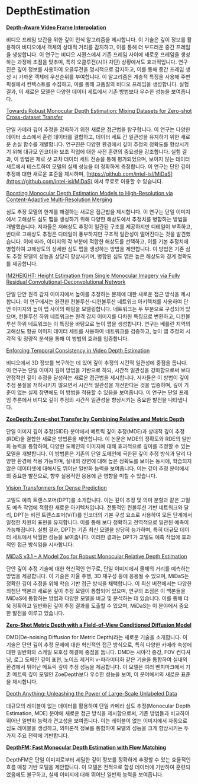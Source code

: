 # DepthEstimation

[**Depth-Aware Video Frame Interpolation**](3/Depth-Aware%20Video%20Frame%20Interpolation%2013f0deb9050643b3894760c7398562ed)

비디오 프레임 보간을 위한 깊이 인식 알고리즘을 제시합니다. 이 기술은 깊이 정보를 활용하여 비디오에서 객체의 상대적 거리를 감지하고, 이를 통해 더 부드러운 중간 프레임을 생성합니다. 이 연구는 비디오 시퀀스에서 기존 프레임 사이에 새로운 프레임을 생성하는 과정에 초점을 맞추며, 특히 오클루전(시야 차단) 상황에서도 효과적입니다. 연구진은 깊이 정보를 사용하여 오클루전을 명시적으로 감지하고, 이를 통해 중간 프레임 생성 시 가까운 객체에 우선순위를 부여합니다. 이 알고리즘은 계층적 특징을 사용해 주변 픽셀에서 컨텍스트를 수집하고, 이를 통해 고품질의 비디오 프레임을 생성합니다. 실험 결과, 이 새로운 모델은 다양한 데이터 세트에서 기존 방법보다 우수한 성능을 보여줍니다.

[Towards Robust Monocular Depth Estimation: Mixing Datasets for Zero-shot Cross-dataset Transfer](3/Towards%20Robust%20Monocular%20Depth%20Estimation%20Mixing%20D%200d93469a68bf4460898b11b588ad25ed)

단일 카메라 깊이 추정을 강화하기 위한 새로운 접근법을 탐구합니다. 이 연구는 다양한 데이터 소스에서 훈련 데이터를 결합하고, 데이터 세트 간 일관성을 유지하기 위한 새로운 손실 함수를 개발합니다. 연구진은 다양한 환경에서 깊이 추정의 정확도를 향상시키기 위해 대규모 인코더와 보조 작업에 대한 사전 훈련의 중요성을 강조합니다. 실험 결과, 이 방법은 제로 샷 교차 데이터 세트 전송을 통해 평가되었으며, 보이지 않는 데이터 세트에서 테스트하여 모델의 실제 성능을 더 정확하게 측정합니다. 이 연구는 단안 깊이 추정에 대한 새로운 표준을 제시하며, [https://github.com/intel-isl/MiDaS](https://github.com/intel-isl/MiDaS) 에서 무료로 이용할 수 있습니다.

[Boosting Monocular Depth Estimation Models to High-Resolution via Content-Adaptive Multi-Resolution Merging](3/Boosting%20Monocular%20Depth%20Estimation%20Models%20to%20High%20f8799b5dfe374f7583324a0ba79c1101)

심도 추정 모델의 한계를 해결하는 새로운 접근법을 제시합니다. 이 연구는 단일 이미지에서 고해상도 심도 맵을 생성하기 위해 다양한 해상도에서 추정치를 병합하는 방법을 개발했습니다. 저자들은 저해상도 추정이 일관된 구조를 제공하지만 디테일이 부족하고, 반대로 고해상도 추정은 디테일이 풍부하지만 구조적 일관성이 떨어진다는 것을 발견했습니다. 이에 따라, 이미지의 각 부분에 적합한 해상도를 선택하고, 이를 기본 추정치에 병합하여 고해상도의 상세한 심도 맵을 생성하는 방법을 제안합니다. 이 방법은 기존 심도 추정 모델의 성능을 상당히 향상시키며, 병합된 심도 맵은 높은 해상도와 경계 정확도를 제공합니다.

[IM2HEIGHT: Height Estimation from Single Monocular Imagery via Fully Residual Convolutional-Deconvolutional Network](3/IM2HEIGHT%20Height%20Estimation%20from%20Single%20Monocular%20%2086332c9e6cb2414ab8dec4954f1cfacf)

단일 단안 원격 감지 이미지에서 높이를 추정하는 문제에 대한 새로운 접근 방식을 제시합니다. 이 연구에서는 완전한 컨볼루션-디컨볼루션 네트워크 아키텍처를 사용하여 단안 이미지와 높이 맵 사이의 매핑을 모델링합니다. 네트워크는 두 부분으로 구성되어 있으며, 컨볼루션 하위 네트워크는 원격 감지 이미지를 다차원 특징으로 변환하고, 디컨볼루션 하위 네트워크는 이 특징을 바탕으로 높이 맵을 생성합니다. 연구는 베를린 지역의 고해상도 항공 이미지 데이터 세트를 사용하여 네트워크를 검증하고, 높이 맵 추정의 시각적 및 정량적 분석을 통해 이 방법의 효과를 입증합니다.

[Enforcing Temporal Consistency in Video Depth Estimation](3/Enforcing%20Temporal%20Consistency%20in%20Video%20Depth%20Esti%20326766c09fa949c6acfced2e17cc7f17)

비디오에서 3D 정보를 복구하는 데 있어 깊이 추정의 시간적 일관성에 중점을 둡니다. 이 연구는 단일 이미지 깊이 방법을 기반으로 하되, 시간적 일관성을 강화함으로써 보다 안정적인 깊이 추정을 달성하는 새로운 접근법을 제시합니다. 저자들은 이 방법이 깊이 추정 품질을 저하시키지 않으면서 시간적 일관성을 개선한다는 것을 입증하며, 깊이 기준이 없는 실제 장면에도 이 방법을 적용할 수 있음을 보여줍니다. 이 연구는 단일 프레임 추론에서 비디오 깊이 추정의 시간적 일관성을 향상시키는 중요한 발전을 나타냅니다.

[**ZoeDepth: Zero-shot Transfer by Combining Relative and Metric Depth**](3/ZoeDepth%20Zero-shot%20Transfer%20by%20Combining%20Relative%20%20d443ea562ca54766889cfbf116a31b65)

단일 이미지 깊이 추정(SIDE) 분야에서 메트릭 깊이 추정(MDE)과 상대적 깊이 추정(RDE)을 결합한 새로운 방법론을 제안합니다. 이 논문은 MDE의 정확도와 RDE의 일반화 능력을 통합하여, 다양한 도메인의 이미지에 대해 효과적으로 깊이를 추정할 수 있는 모델을 개발합니다. 이 방법론은 기존의 단일 도메인에 국한된 깊이 추정 방식과 달리 다양한 환경에 적용 가능하며, 실내외 장면에 대해 높은 정확도를 보이는 동시에, 학습되지 않은 데이터셋에 대해서도 뛰어난 일반화 능력을 보여줍니다. 이는 깊이 추정 분야에서의 중요한 발전으로, 향후 실용적인 응용에 큰 영향을 미칠 수 있습니다.

[Vision Transformers for Dense Prediction](3/Vision%20Transformers%20for%20Dense%20Prediction%2010797514596c475fa59fbfdd5cb78e40)

고밀도 예측 트랜스포머(DPT)를 소개합니다. 이는 깊이 추정 및 의미 분할과 같은 고밀도 예측 작업에 적합한 새로운 아키텍처입니다. 전통적인 컨볼루션 기반 네트워크와 달리, DPT는 비전 트랜스포머(ViT)를 인코더의 기본 구성 요소로 사용하여 모든 단계에서 일정한 차원의 표현을 유지합니다. 이를 통해 보다 정확하고 전역적으로 일관된 예측이 가능해집니다. 실험 결과, DPT는 기존 최신 모델을 상당히 능가하며, 특히 대규모 데이터 세트에서 탁월한 성능을 보여줍니다. 이러한 결과는 DPT가 고밀도 예측 작업에 효과적인 접근 방식임을 시사합니다.

[MiDaS v3.1 – A Model Zoo for Robust Monocular Relative Depth Estimation](3/MiDaS%20v3%201%20%E2%80%93%20A%20Model%20Zoo%20for%20Robust%20Monocular%20Rela%203fedd3daf3974d96acb2d0d542959877)

단안 깊이 추정 기술에 대한 혁신적인 연구로, 단일 이미지에서 물체의 거리를 예측하는 방법을 제공합니다. 이 기술은 자율 주행, 3D 재구성 등에 응용될 수 있으며, MiDaS는 정확한 깊이 추정을 위해 학습 기반 접근 방식을 채택합니다. 이 최신 버전에서는 다양한 최첨단 백본과 새로운 깊이 추정 모델이 통합되어 있으며, 연구의 초점은 이 백본들을 MiDaS에 통합하는 방법과 다양한 모델을 비교 및 분석하는 데 있습니다. 이를 통해 더욱 정확하고 일반화된 깊이 추정 결과를 도출할 수 있으며, MiDaS는 이 분야에서 중요한 발전을 이루고 있습니다.

[**Zero-Shot Metric Depth with a Field-of-View Conditioned Diffusion Model**](3/Zero-Shot%20Metric%20Depth%20with%20a%20Field-of-View%20Condit%201150761a6e134402a570ec44c6b73633)

DMD(De-noising Diffusion for Metric Depth)라는 새로운 기술을 소개합니다. 이 기술은 단안 깊이 추정 문제에 대한 혁신적인 접근 방식으로, 특히 다양한 카메라 속성에 대한 일반화와 스케일 모호성 해결에 중점을 둡니다. DMD는 시야각 증강, FOV 컨디셔닝, 로그 도메인 깊이 표현, 노이즈 제거의 v-파라미터화 같은 기술을 통합하여 실내외 환경에서 뛰어난 메트릭 깊이 추정 성능을 제공합니다. 이 모델은 여러 벤치마크에서 기존 메트릭 깊이 모델인 ZoeDepth보다 우수한 성능을 보여, 이 분야에서의 새로운 표준을 제시합니다.

[Depth Anything: Unleashing the Power of Large-Scale Unlabeled Data](3/Depth%20Anything%20Unleashing%20the%20Power%20of%20Large-Scale%203bd6dbacc1644cae86d71a065b9a3e9c)

대규모의 레이블이 없는 데이터를 활용하여 단일 카메라 심도 추정(Monocular Depth Estimation, MDE) 분야에 새로운 접근 방식을 제시함으로써, 기존 방법들과 비교하여 뛰어난 일반화 능력과 견고성을 보여줍니다. 이는 레이블이 없는 이미지에서 자동으로 심도 레이블을 생성하고, 의미론적 정보를 통합하여 모델의 성능을 크게 향상시키는 두 가지 주요 전략에 기반합니다.

[**DepthFM: Fast Monocular Depth Estimation with Flow Matching**](3/DepthFM%20Fast%20Monocular%20Depth%20Estimation%20with%20Flow%20%2016ada3dba3264b37bffc52c4c58c1e58)

DepthFM은 단일 이미지로부터 세밀한 깊이 정보를 정확하게 추정할 수 있는 효율적인 흐름 매칭 기반 모델을 제안합니다. 이 모델은 전적으로 합성 데이터에 기반하여 훈련되었음에도 불구하고, 실제 이미지에 대해 뛰어난 일반화 능력을 보여줍니다.